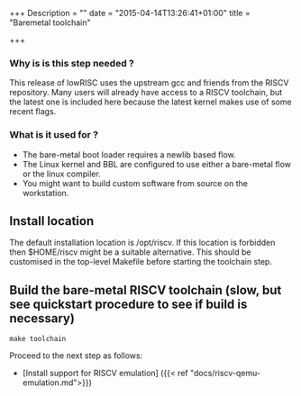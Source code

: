 +++
Description = ""
date = "2015-04-14T13:26:41+01:00"
title = "Baremetal toolchain"

+++

### Why is is this step needed ?

This release of lowRISC uses the upstream gcc and friends from the RISCV repository.
Many users will already have access to a RISCV toolchain, but the latest one is included
here because the latest kernel makes use of some recent flags.

### What is it used for ?

* The bare-metal boot loader requires a newlib based flow.
* The Linux kernel and BBL are configured to use either a bare-metal flow or the linux compiler.
* You might want to build custom software from source on the workstation.

## Install location

The default installation location is /opt/riscv. If this location is forbidden then $HOME/riscv might
be a suitable alternative. This should be customised in the top-level Makefile before starting the toolchain step.

## Build the bare-metal RISCV toolchain (slow, but see quickstart procedure to see if build is necessary)

    make toolchain

Proceed to the next step as follows:

* [Install support for RISCV emulation] ({{< ref "docs/riscv-qemu-emulation.md">}})
